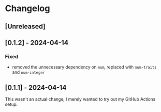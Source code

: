# Changelog

## [Unreleased]

## [0.1.2] - 2024-04-14

### Fixed

- removed the unnecessary dependency on `num`, replaced with `num-traits` and
  `num-integer`

## [0.1.1] - 2024-04-14

This wasn't an actual change, I merely wanted to try out my GitHub Actions
setup.
